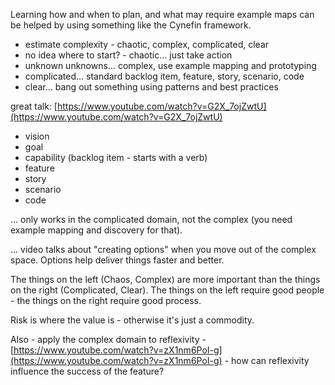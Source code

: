 Learning how and when to plan, and what may require example maps can be helped by using something like the Cynefin framework.

- estimate complexity - chaotic, complex, complicated, clear
- no idea where to start? - chaotic... just take action
- unknown unknowns... complex, use example mapping and prototyping
- complicated... standard backlog item, feature, story, scenario, code
- clear... bang out something using patterns and best practices

great talk: [https://www.youtube.com/watch?v=G2X_7ojZwtU](https://www.youtube.com/watch?v=G2X_7ojZwtU)

- vision
- goal
- capability (backlog item - starts with a verb)
- feature
- story
- scenario
- code

... only works in the complicated domain, not the complex (you need example mapping and discovery for that).

... video talks about "creating options" when you move out of the complex space. Options help deliver things faster and better.

The things on the left (Chaos, Complex) are more important than the things on the right (Complicated, Clear). The things on the left require good people - the things on the right require good process.

Risk is where the value is - otherwise it's just a commodity.

Also - apply the complex domain to reflexivity - [https://www.youtube.com/watch?v=zX1nm6PoI-g](https://www.youtube.com/watch?v=zX1nm6PoI-g) - how can reflexivity influence the success of the feature?